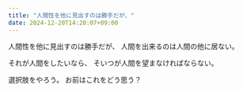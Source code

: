 ```yaml
---
title: "人間性を他に見出すのは勝手だが、"
date: 2024-12-20T14:20:07+09:00
---
```

人間性を他に見出すのは勝手だが、
人間を出来るのは人間の他に居ない。

それが人間をしたいなら、
そいつが人間を望まなければならない。

選択肢をやろう。
お前はこれをどう思う？
